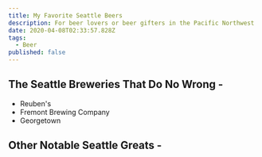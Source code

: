 ```yaml
---
title: My Favorite Seattle Beers
description: For beer lovers or beer gifters in the Pacific Northwest
date: 2020-04-08T02:33:57.828Z
tags:
  - Beer
published: false
---
```

## The Seattle Breweries That Do No Wrong - 
- Reuben's 
- Fremont Brewing Company
- Georgetown 

## Other Notable Seattle Greats - 
